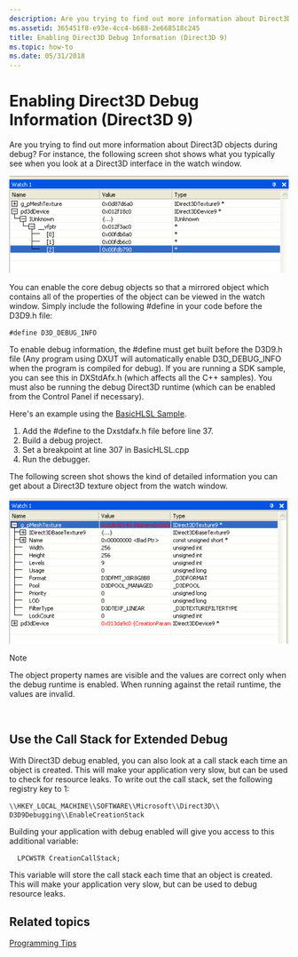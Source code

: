 ```yaml
---
description: Are you trying to find out more information about Direct3D objects during debug? For instance, the following screen shot shows what you typically see when you look at a Direct3D interface in the watch window.
ms.assetid: 365451f8-e93e-4cc4-b688-2e668518c245
title: Enabling Direct3D Debug Information (Direct3D 9)
ms.topic: how-to
ms.date: 05/31/2018
---
```


# Enabling Direct3D Debug Information (Direct3D 9)

Are you trying to find out more information about Direct3D objects during debug? For instance, the following screen shot shows what you typically see when you look at a Direct3D interface in the watch window.

![screen shot of a direct3d interface in the watch window](images/d3d-debug-info1.png)

You can enable the core debug objects so that a mirrored object which contains all of the properties of the object can be viewed in the watch window. Simply include the following \#define in your code before the D3D9.h file:


```
#define D3D_DEBUG_INFO
```



To enable debug information, the \#define must get built before the D3D9.h file (Any program using DXUT will automatically enable D3D\_DEBUG\_INFO when the program is compiled for debug). If you are running a SDK sample, you can see this in DXStdAfx.h (which affects all the C++ samples). You must also be running the debug Direct3D runtime (which can be enabled from the Control Panel if necessary).

Here's an example using the [BasicHLSL Sample](https://msdn.microsoft.com/library/Ee416223(v=VS.85).aspx).

1.  Add the \#define to the Dxstdafx.h file before line 37.
2.  Build a debug project.
3.  Set a breakpoint at line 307 in BasicHLSL.cpp
4.  Run the debugger.

The following screen shot shows the kind of detailed information you can get about a Direct3D texture object from the watch window.

![screen shot of a direct3d texture object in the watch window](images/d3d-debug-info2.png)

> [!Note]
>
> The object property names are visible and the values are correct only when the debug runtime is enabled. When running against the retail runtime, the values are invalid.

 

## Use the Call Stack for Extended Debug

With Direct3D debug enabled, you can also look at a call stack each time an object is created. This will make your application very slow, but can be used to check for resource leaks. To write out the call stack, set the following registry key to 1:


```
\\HKEY_LOCAL_MACHINE\\SOFTWARE\\Microsoft\\Direct3D\\
D3D9Debugging\\EnableCreationStack
```



Building your application with debug enabled will give you access to this additional variable:


```
  LPCWSTR CreationCallStack;
```



This variable will store the call stack each time that an object is created. This will make your application very slow, but can be used to debug resource leaks.

## Related topics

<dl> <dt>

[Programming Tips](programming-tips.md)
</dt> </dl>

 

 



